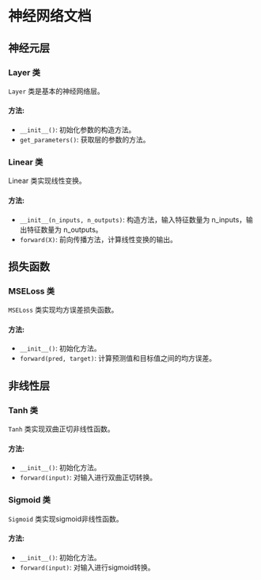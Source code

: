 # 神经网络文档

## 神经元层

### Layer 类

`Layer` 类是基本的神经网络层。

#### 方法:

- `__init__()`: 初始化参数的构造方法。
- `get_parameters()`: 获取层的参数的方法。

### Linear 类

Linear 类实现线性变换。

#### 方法:

- `__init__(n_inputs, n_outputs)`: 构造方法，输入特征数量为 n_inputs，输出特征数量为 n_outputs。
- `forward(X)`: 前向传播方法，计算线性变换的输出。

## 损失函数

### MSELoss 类

`MSELoss` 类实现均方误差损失函数。

#### 方法:

- `__init__()`: 初始化方法。
- `forward(pred, target)`: 计算预测值和目标值之间的均方误差。

## 非线性层

### Tanh 类

`Tanh` 类实现双曲正切非线性函数。

#### 方法:

- `__init__()`: 初始化方法。
- `forward(input)`: 对输入进行双曲正切转换。

### Sigmoid 类

`Sigmoid` 类实现sigmoid非线性函数。

#### 方法:

- `__init__()`: 初始化方法。
- `forward(input)`: 对输入进行sigmoid转换。
